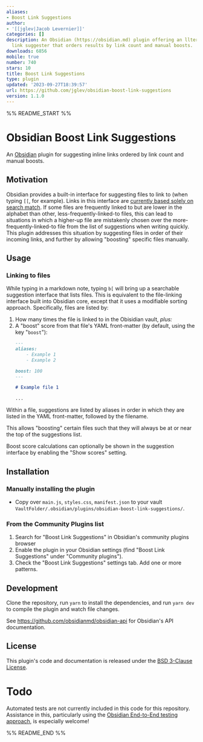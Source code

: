 ```yaml
---
aliases:
- Boost Link Suggestions
author:
- '[[jglev|Jacob Levernier]]'
categories: []
description: An Obsidian (https://obsidian.md) plugin offering an llternative inline
  link suggester that orders results by link count and manual boosts.
downloads: 6856
mobile: true
number: 740
stars: 10
title: Boost Link Suggestions
type: plugin
updated: '2023-09-27T18:39:57'
url: https://github.com/jglev/obsidian-boost-link-suggestions
version: 1.1.0
---
```


%% README_START %%

# Obsidian Boost Link Suggestions

An [Obsidian](https://obsidian.md) plugin for suggesting inline links ordered by link count and manual boosts.

## Motivation

Obsidian provides a built-in interface for suggesting files to link to (when typing `[[`, for example). Links in this interface are [currently based solely on search match](https://discord.com/channels/686053708261228577/716028884885307432/1053860523646656563). If some files are frequently linked to but are lower in the alphabet than other, less-frequently-linked-to files, this can lead to situations in which a higher-up file are mistakenly chosen over the more-frequently-linked-to file from the list of suggestions when writing quickly. This plugin addresses this situation by suggesting files in order of their incoming links, and further by allowing "boosting" specific files manually.

## Usage

### Linking to files

While typing in a markdown note, typing `b[` will bring up a searchable suggestion interface that lists files. This is equivalent to the file-linking interface built into Obsidian core, except that it uses a modifiable sorting approach. Specifically, files are listed by:

1. How many times the file is linked to in the Obisidian vault, _plus:_
2. A "boost" score from that file's YAML front-matter (by default, using the key "`boost`"):
	```md
	---
	aliases:
		- Example 1
		- Example 2

	boost: 100
	---

	# Example file 1

	...
	```

Within a file, suggestions are listed by aliases in order in which they are listed in the YAML front-matter, followed by the filename.

This allows "boosting" certain files such that they will always be at or near the top of the suggestions list.

Boost score calculations can optionally be shown in the suggestion interface by enabling the "Show scores" setting.

## Installation

### Manually installing the plugin

- Copy over `main.js`, `styles.css`, `manifest.json` to your vault `VaultFolder/.obsidian/plugins/obsidian-boost-link-suggestions/`.

### From the Community Plugins list

1. Search for "Boost Link Suggestions" in Obsidian's community plugins browser
2. Enable the plugin in your Obsidian settings (find "Boost Link Suggestions" under "Community plugins").
3. Check the "Boost Link Suggestions" settings tab. Add one or more patterns.

## Development

Clone the repository, run `yarn` to install the dependencies, and run `yarn dev` to compile the plugin and watch file changes.

See https://github.com/obsidianmd/obsidian-api for Obsidian's API documentation.

## License

This plugin's code and documentation is released under the [BSD 3-Clause License](./LICENSE).

# Todo

Automated tests are not currently included in this code for this repository. Assistance in this, particularly using the [Obsidian End-to-End testing approach](https://github.com/trashhalo/obsidian-plugin-e2e-test), is especially welcome!



%% README_END %%